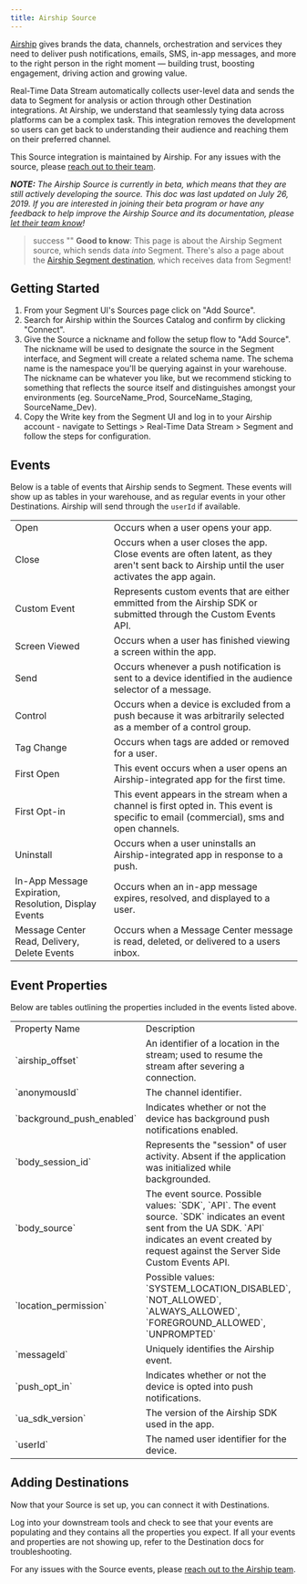 ```yaml
---
title: Airship Source
---
```


[Airship](https://www.airship.com) gives brands the data, channels, orchestration and services they need to deliver push notifications, emails, SMS, in-app messages, and more to the right person in the right moment — building trust, boosting engagement, driving action and growing value.

Real-Time Data Stream automatically collects user-level data and sends the data to Segment for analysis or action through other Destination integrations. At Airship, we understand that seamlessly tying data across platforms can be a complex task. This integration removes the development so users can get back to understanding their audience and reaching them on their preferred channel.

This Source integration is maintained by Airship. For any issues with the source, please [reach out to their team](mailto:partner-integration-ua@airship.com).

_**NOTE:** The Airship Source is currently in beta, which means that they are still actively developing the source. This doc was last updated on July 26, 2019. If you are interested in joining their beta program or have any feedback to help improve the Airship Source and its documentation, please [let  their team know](mailto:partner-integration-ua@airship.com)!_

> success ""
> **Good to know**: This page is about the Airship Segment source, which sends data _into_ Segment. There's also a page about the [Airship Segment destination](/docs/connections/destinations/catalog/airship/), which receives data from Segment!


## Getting Started

1. From your Segment UI's Sources page click on "Add Source".
2. Search for Airship within the Sources Catalog and confirm by clicking "Connect".
3. Give the Source a nickname and follow the setup flow to "Add Source". The nickname will be used to designate the source in the Segment interface, and Segment will create a related schema name. The schema name is the namespace you'll be querying against in your warehouse. The nickname can be whatever you like, but we recommend sticking to something that reflects the source itself and distinguishes amongst your environments (eg. SourceName_Prod, SourceName_Staging, SourceName_Dev).
4. Copy the Write key from the Segment UI and log in to your Airship account - navigate to Settings > Real-Time Data Stream > Segment and follow the steps for configuration.


## Events

Below is a table of events that Airship sends to Segment. These events will show up as tables in your warehouse, and as regular events in your other Destinations. Airship will send through the `userId` if available.

<table>
  <tr>
   <td>Open</td>
   <td>Occurs when a user opens your app.</td>
  </tr>
  <tr>
   <td>Close</td>
   <td>Occurs when a user closes the app. Close events are often latent, as they aren't sent back to Airship until the user activates the app again.</td>
  </tr>
  <tr>
   <td>Custom Event</td>
   <td>Represents custom events that are either emmitted from the Airship SDK or submitted through the Custom Events API. </td>
  </tr>
  <tr>
   <td>Screen Viewed</td>
   <td>Occurs when a user has finished viewing a screen within the app.</td>
  </tr>
  <tr>
   <td>Send</td>
   <td>Occurs whenever a push notification is sent to a device identified in the audience selector of a message.</td>
  </tr>
  <tr>
   <td>Control</td>
   <td>Occurs when a device is excluded from a push because it was arbitrarily selected as a member of a control group.</td>
  </tr>
  <tr>
   <td>Tag Change</td>
   <td>Occurs when tags are added or removed for a user.</td>
  </tr>
   <tr>
   <td>First Open</td>
   <td>This event occurs when a user opens an Airship-integrated app for the first time.</td>
  </tr>
   <tr>
   <td>First Opt-in</td>
   <td>This event appears in the stream when a channel is first opted in. This event is specific to email (commercial), sms and open channels.</td>
  </tr>
    <tr>
   <td>Uninstall</td>
   <td>Occurs when a user uninstalls an Airship-integrated app in response to a push.</td>
  </tr>
    <tr>
   <td>In-App Message Expiration, Resolution, Display Events</td>
   <td>Occurs when an in-app message expires, resolved, and displayed to a user. </td>
  </tr>
   <tr>
   <td>Message Center Read, Delivery, Delete Events</td>
   <td>Occurs when a Message Center message is read, deleted, or delivered to a users inbox. </td>
  </tr>
</table>

## Event Properties

Below are tables outlining the properties included in the events listed above.

<table>
  <tr>
    <td>Property Name</td>
    <td>Description</td>
  </tr>
  <tr>
   <td>`airship_offset`</td>
   <td>An identifier of a location in the stream; used to resume the stream after severing a connection.</td>
  </tr>
  <tr>
    <td>`anonymousId`</td>
    <td>The channel identifier.</td>
  </tr>
  <tr>
   <td>`background_push_enabled`</td>
   <td>Indicates whether or not the device has background push notifications enabled.</td>
  </tr>
  <tr>
   <td>`body_session_id`</td>
   <td>Represents the "session" of user activity. Absent if the application was initialized while backgrounded.</td>
  </tr>
  <tr>
   <td>`body_source`</td>
   <td>The event source. Possible values: `SDK`, `API`. The event source. `SDK` indicates an event sent from the UA SDK. `API` indicates an event created by request against the Server Side Custom Events API.</td>
  </tr>
  <tr>
   <td>`location_permission`</td>
   <td>Possible values: `SYSTEM_LOCATION_DISABLED`, `NOT_ALLOWED`, `ALWAYS_ALLOWED`, `FOREGROUND_ALLOWED`, `UNPROMPTED`</td>
  </tr>
  <tr>
   <td>`messageId`</td>
   <td>Uniquely identifies the Airship event.</td>
  </tr>
  <tr>
   <td>`push_opt_in`</td>
   <td>Indicates whether or not the device is opted into push notifications.</td>
  </tr>
  <tr>
   <td>`ua_sdk_version`</td>
   <td>The version of the Airship SDK used in the app.</td>
  </tr>
  <tr>
   <td>`userId`</td>
   <td>The named user identifier for the device.</td>
  </tr>
</table>

## Adding Destinations

Now that your Source is set up, you can connect it with Destinations.

Log into your downstream tools and check to see that your events are populating and they contains all the properties you expect. If all your events and properties are not showing up, refer to the Destination docs for troubleshooting.

For any issues with the Source events, please [reach out to the Airship team](mailto:partner-integration-ua@airship.com).
